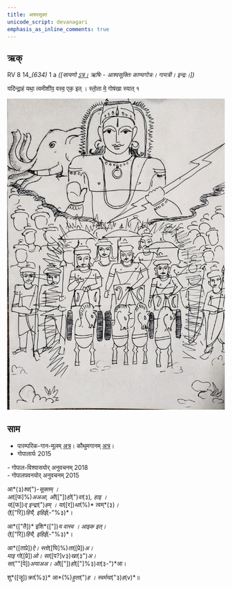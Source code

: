 ```yaml
---
title: आश्वसूक्तं  
unicode_script: devanagari  
emphasis_as_inline_comments: true
---   
```


## ऋक्

RV 8 14_*(634)* 1 a *([सायणो [ऽत्र।](https://archive.org/stream/RgVedaWithSayanasCommentaryPart3/rv_sayanabhasya_part3#page/n707/mode/1up&sa=D&ust=1542425956216000) ऋषिः - आश्वसूक्तिः काण्वगोत्रः। गायत्री। इन्द्रः।])*

यदि॑न्द्रा॒हं यथा॒ त्वमीशी॑य॒ वस्व॒ एक॒ इत् । स्तो॒ता मे॒ गोष॑खा स्यात् १

![](../images/indra-rising-to-protect-charriots-of-army.jpg)


## साम

- पारम्परिक-गान-मूलम् [अत्र](https://sanskritdocuments.org/sites/pssramanujaswamy/VIVAAHA%20UPANAYANA%20SAAMAANI.pdf&sa=D&ust=1542425956217000)। कौथुमगानम् [अत्र](https://archive.org/details/SamaVedaSanhitaWithSayanabhashyaVolume1SatyavrataSamasrami1874bis/page/n353)।
- गोपालार्यः 2015  
<div class="audioEmbed" src="https://archive
.org/download/jaiminIya-sAma-gAna-paravastu-tradition-gopAla-2015/Ashva-sUktam.mp3"></div>
- गोपाल-विश्वासयोर् अनुवचनम् 2018  
<div class="audioEmbed" src="https://archive
.org/download/jaiminIya-sAma-gAna-paravastu-tradition-anuvachanam-gopAla-vishvAsa-2018/Ashva-sUktam.mp3"></div>
- गोपालपवनयोर् अनुवचनम् 2015  
<div class="audioEmbed" src="https://archive
.org/download/jaiminIya-sAma-gAna-paravastu-tradition-anuvachanam-gopAla-pavana-2015/Ashva-sUktam.mp3"></div>

आ*(३)*श्व*(")*-सूक्तम् ।  
आ*([फ]%)*अअआ, औ*(["])*हो*(")*वा*(३)*, हाइ ।  
य*([फ])*द् इन्द्रा*(")*हम् । या*([र])*था*(%)* त्वम्*(३)*।  
ऐ*(["रि])*हियै, इहिई*(-"%३)*।

आ*(["तै])* इशि*(["])*य वास्व । आइक इत्।  
ऐ*(["रि])*हियै, इहिई*(-"%३)*।

आ*([ताप्रे])*ऐ। स्तो*([घि]%)*ता*([प्रे])*अ।  
माइ गो*([प्रे])*ओ। सा*([प?]v३)*खा*(३")*अ।  
सा*(""[पे])*अयाअअ। औ*(["])*हो*(["]%३)*वा*(३-")*आ।

शु*([जॄ])*क्रा*(%३)* आ*(%)*हुता*(")*ह । स्वर्मया*("३)*ह*(v)*॥